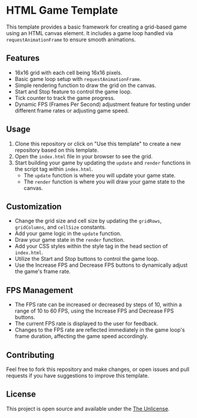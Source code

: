 # HTML Game Template

This template provides a basic framework for creating a grid-based game using an HTML canvas element. It includes a game loop handled via `requestAnimationFrame` to ensure smooth animations.

## Features

- 16x16 grid with each cell being 16x16 pixels.
- Basic game loop setup with `requestAnimationFrame`.
- Simple rendering function to draw the grid on the canvas.
- Start and Stop feature to control the game loop.
- Tick counter to track the game progress.
- Dynamic FPS (Frames Per Second) adjustment feature for testing under different frame rates or adjusting game speed.

## Usage

1. Clone this repository or click on "Use this template" to create a new repository based on this template.
2. Open the `index.html` file in your browser to see the grid.
3. Start building your game by updating the `update` and `render` functions in the script tag within `index.html`.
   - The `update` function is where you will update your game state.
   - The `render` function is where you will draw your game state to the canvas.

## Customization

- Change the grid size and cell size by updating the `gridRows`, `gridColumns`, and `cellSize` constants.
- Add your game logic in the `update` function.
- Draw your game state in the `render` function.
- Add your CSS styles within the style tag in the head section of `index.html`.
- Utilize the Start and Stop buttons to control the game loop.
- Use the Increase FPS and Decrease FPS buttons to dynamically adjust the game's frame rate.

## FPS Management

- The FPS rate can be increased or decreased by steps of 10, within a range of 10 to 60 FPS, using the Increase FPS and Decrease FPS buttons.
- The current FPS rate is displayed to the user for feedback.
- Changes to the FPS rate are reflected immediately in the game loop's frame duration, affecting the game speed accordingly.

## Contributing

Feel free to fork this repository and make changes, or open issues and pull requests if you have suggestions to improve this template.

## License

This project is open source and available under the [The Unlicense](LICENSE).
